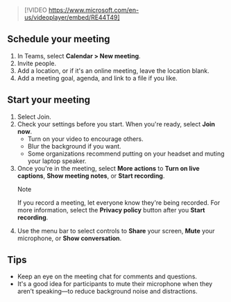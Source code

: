 > [!VIDEO https://www.microsoft.com/en-us/videoplayer/embed/RE44T49]

## Schedule your meeting
1. In Teams, select **Calendar > New meeting**.
2. Invite people.
3. Add a location, or if it's an online meeting, leave the location blank.
4. Add a meeting goal, agenda, and link to a file if you like.

## Start your meeting
1. Select Join.
2. Check your settings before you start. 
   When you're ready, select **Join now**.
   - Turn on your video to encourage others.
   - Blur the background if you want.
   - Some organizations recommend putting on your headset and muting your laptop speaker.
3. Once you're in the meeting, select **More actions** to **Turn on live captions**, **Show meeting notes**, or **Start recording**.
   > [!NOTE]
   > If you record a meeting, let everyone know they're being recorded. For more information, select the **Privacy policy** button after you **Start recording**.
4. Use the menu bar to select controls to **Share** your screen, **Mute** your microphone, or **Show conversation**.

## Tips 
- Keep an eye on the meeting chat for comments and questions.
- It's a good idea for participants to mute their microphone when they aren’t speaking—to reduce background noise and distractions.
